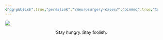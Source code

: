 ```yaml
---
{"dg-publish":true,"permalink":"/neurosurgery-cases/","pinned":true,"tags":["gardenEntry"],"created":"2023-05-27T13:58:35.000-07:00","updated":"2023-10-31T13:22:24.439-07:00"}
---
```


![](https://i.imgur.com/AAXXieN.jpg)
<div align="center">
Stay hungry. Stay foolish.
</div>